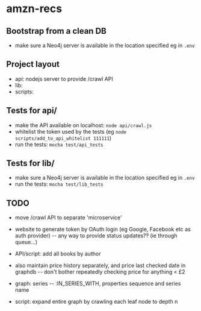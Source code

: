 # amzn-recs

## Bootstrap from a clean DB
* make sure a Neo4j server is available in the location specified eg in `.env`  

## Project layout
- api: nodejs server to provide /crawl API
- lib:
- scripts:

## Tests for api/
* make the API available on localhost: `node api/crawl.js`
* whitelist the token used by the tests (eg `node scripts/add_to_api_whitelist 111111`)
* run the tests: `mocha test/api_tests`

## Tests for lib/
* make sure a Neo4j server is available in the location specified eg in `.env`  
* run the tests: `mocha test/lib_tests`

## TODO
- move /crawl API to separate 'microservice'
- website to generate token by OAuth login (eg Google, Facebook etc as auth provider)
-- any way to provide status updates?? (ie through queue...)

- API/script: add all books by author

- also maintain price history separately, and price last checked date in graphdb
-- don't bother repeatedly checking price for anything < £2

- graph: series -- :IN_SERIES_WITH, properties sequence and series name

- script: expand entire graph by crawling each leaf node to depth n
